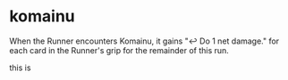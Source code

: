 # komainu

When the Runner encounters Komainu, it gains "↩ Do 1 net damage." for each card in the Runner's grip for the remainder of this run.

this is
